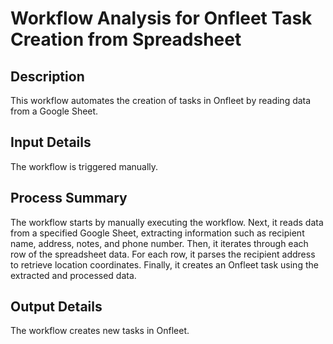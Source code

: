 # Workflow Analysis for Onfleet Task Creation from Spreadsheet

## Description
This workflow automates the creation of tasks in Onfleet by reading data from a Google Sheet.

## Input Details
The workflow is triggered manually.

## Process Summary
The workflow starts by manually executing the workflow. Next, it reads data from a specified Google Sheet, extracting information such as recipient name, address, notes, and phone number. Then, it iterates through each row of the spreadsheet data. For each row, it parses the recipient address to retrieve location coordinates. Finally, it creates an Onfleet task using the extracted and processed data.

## Output Details
The workflow creates new tasks in Onfleet.
